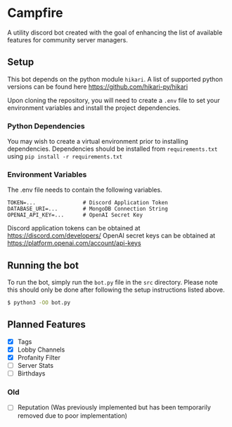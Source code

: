 # Campfire

A utility discord bot created with the goal of enhancing the list of available features for community server managers.

## Setup

This bot depends on the python module `hikari`. A list of supported python versions can be found here https://github.com/hikari-py/hikari

Upon cloning the repository, you will need to create a `.env` file to set your environment variables and install the project dependencies. 

### Python Dependencies

You may wish to create a virtual environment prior to installing dependencies. Dependencies should be installed from `requirements.txt` using `pip install -r requirements.txt`

### Environment Variables

The .env file needs to contain the following variables.

```
TOKEN=...               # Discord Application Token
DATABASE_URI=...        # MongoDB Connection String
OPENAI_API_KEY=...      # OpenAI Secret Key
```

Discord application tokens can be obtained at https://discord.com/developers/
OpenAI secret keys can be obtained at https://platform.openai.com/account/api-keys

## Running the bot

To run the bot, simply run the `bot.py` file in the `src` directory. Please note this should only be done after following the setup instructions listed above.

```bash
$ python3 -OO bot.py
```

## Planned Features

- [x] Tags
- [x] Lobby Channels
- [x] Profanity Filter
- [ ] Server Stats
- [ ] Birthdays

### Old

- [ ] Reputation    (Was previously implemented but has been temporarily removed due to poor implementation)
